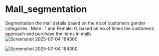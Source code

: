 # Mall_segmentation
Segmentation the mail details based on the no.of customers gender categories : Male : 1 and Female: 0, based on no.of times the customers approach and purchase the items in malls 
![Screenshot 2025-07-04 164300](https://github.com/user-attachments/assets/f86d86b2-93e4-4842-ac92-3a55455bb138)

![Screenshot 2025-07-04 164300](https://github.com/user-attachments/assets/1f2d43d8-44e9-4a49-9a03-ef8f5c9612ff)
